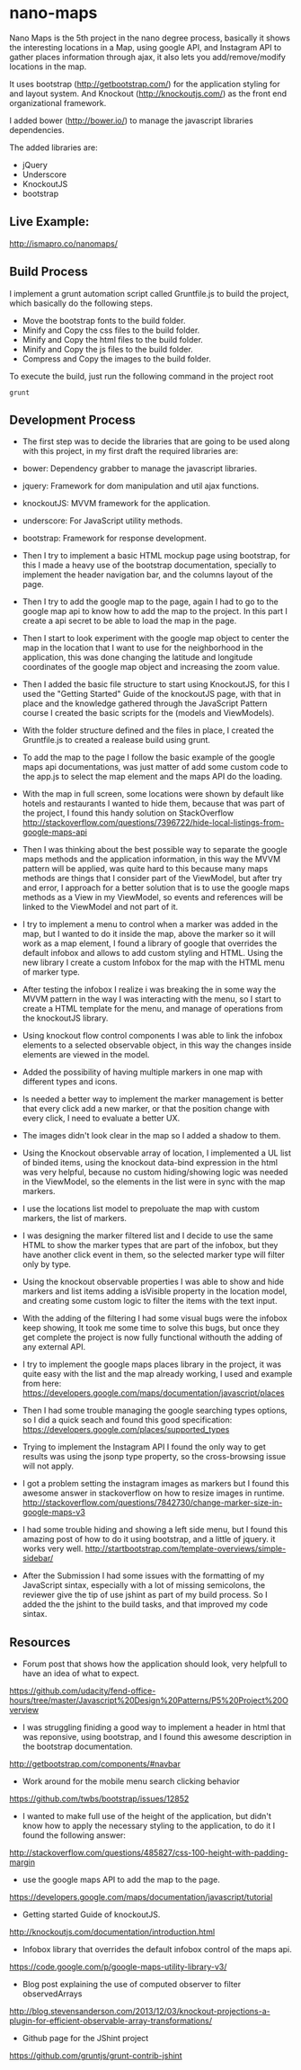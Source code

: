 # nano-maps

Nano Maps is the 5th project in the nano degree process, basically it shows the interesting locations in a Map, using google API, and Instagram API to gather places information through ajax, it also lets you add/remove/modify locations in the map. 

It uses bootstrap (http://getbootstrap.com/) for the application styling for and layout system. And Knockout (http://knockoutjs.com/) as the front end organizational framework.

I added bower (http://bower.io/) to manage the javascript libraries dependencies. 

The added libraries are: 

- jQuery
- Underscore
- KnockoutJS
- bootstrap

Live Example:
-------------------
http://ismapro.co/nanomaps/


Build Process
-------------------
I implement a grunt automation script called Gruntfile.js to build the project, which basically do the following steps.

- Move the bootstrap fonts to the build folder.
- Minify and Copy the css files to the build folder.
- Minify and Copy the html files to the build folder.
- Minify and Copy the js files to the build folder.
- Compress and Copy the images to the build folder.

To execute the build, just run the following command in the project root
```
grunt
```


Development Process 
-------------------

- The first step was to decide the libraries that are going to be used along with this project, in my first draft the required libraries are:
 - bower: Dependency grabber to manage the javascript libraries.
 - jquery: Framework for dom manipulation and util ajax functions.
 - knockoutJS: MVVM framework for the application.
 - underscore: For JavaScript utility methods.
 - bootstrap: Framework for response development.

- Then I try to implement a basic HTML mockup page using bootstrap, for this I made a heavy use of the bootstrap documentation, specially to implement the header navigation bar, and the columns layout of the page.

- Then I try to add the google map to the page, again I had to go to the google map api to know how to add the map to the project. In this part I create a api secret to be able to load the map in the page.

- Then I start to look experiment with the google map object to center the map in the location that I want to use for the neighborhood in the application, this was done changing the latitude and longitude coordinates of the google map object and increasing the zoom value.

- Then I added the basic file structure to start using KnockoutJS, for this I used the "Getting Started" Guide of the knockoutJS page, with that in place and the knowledge gathered through the JavaScript Pattern course I created the basic scripts for the (models and ViewModels).

- With the folder structure defined and the files in place, I created the Gruntfile.js to created a realease build using grunt.

- To add the map to the page I follow the basic example of the google maps api documentations, was just matter of add some custom code to the app.js to select the map element and the maps API do the loading.

- With the map in full screen, some locations were shown by default like hotels and restaurants I wanted to hide them, because that was part of the project, I found this handy solution on StackOverflow
http://stackoverflow.com/questions/7396722/hide-local-listings-from-google-maps-api

- Then I was thinking about the best possible way to separate the google maps methods and the application information, in this way the MVVM pattern will be applied, was quite hard to this because many maps methods are things that I consider part of the ViewModel, but after try and error, I approach for a better solution that is to use the google maps methods as a View in my ViewModel, so events and references will be linked to the ViewModel and not part of it.

- I try to implement a menu to control when a marker was added in the map, but I wanted to do it inside the map, above the marker so it will work as a map element, I found a library of google that overrides the default infobox and allows to add custom styling and HTML. Using the new library I create a custom Infobox for the map with the HTML menu of marker type.

- After testing the infobox I realize i was breaking the in some way the MVVM pattern in the way I was interacting with the menu, so I start to create a HTML template for the menu, and manage of operations from the knockoutJS library.

- Using knockout flow control components I was able to link the infobox elements to a selected observable object, in this way the changes inside elements are viewed in the model.

- Added the possibility of having multiple markers in one map with different types and icons.

- Is needed a better way to implement the marker management is better that every click add a new marker, or that the position change with every click, I need to evaluate a better UX.

- The images didn't look clear in the map so I added a shadow to them.

- Using the Knockout observable array of location, I implemented a UL list of binded items, using the knockout data-bind expression in the html was very helpful, because no custom hiding/showing logic was needed in the ViewModel, so the elements in the list were in sync with the map markers.

- I use the locations list model to prepoluate the map with custom markers, the list of markers.

- I was designing the marker filtered list and I decide to use the same HTML to show the marker types that are part of the infobox, but they have another click event in them, so the selected marker type will filter only by type.

- Using the knockout observable properties I was able to show and hide markers and list items adding a isVisible property in the location model, and creating some custom logic to filter the items with the text input.

- With the adding of the filtering I had some visual bugs were the infobox keep showing, It took me some time to solve this bugs, but once they get complete the project is now fully functional withouth the adding of any external API.

- I try to implement the google maps places library in the project, it was quite easy with the list and the map already working, I used and example from here:
https://developers.google.com/maps/documentation/javascript/places

- Then I had some trouble managing the google searching types options, so I did a quick seach and found this good specification:
https://developers.google.com/places/supported_types

- Trying to implement the Instagram API I found the only way to get results was using the jsonp type property, so the cross-browsing issue will not apply.

- I got a problem setting the instagram images as markers but I found this awesome answer in stackoverflow on how to resize images in runtime.
http://stackoverflow.com/questions/7842730/change-marker-size-in-google-maps-v3

- I had some trouble hiding and showing a left side menu, but I found this amazing post of how to do it using bootstrap, and a little of jquery. it works very well.
http://startbootstrap.com/template-overviews/simple-sidebar/

- After the Submission I had some issues with the formatting of my JavaScript sintax, especially with a lot of missing semicolons, the reviewer give the tip of use jshint as part of my build process. So I added the the jshint to the build tasks, and that improved my code sintax.



Resources
---------

- Forum post that shows how the application should look, very helpfull to have an idea of what to expect.

https://github.com/udacity/fend-office-hours/tree/master/Javascript%20Design%20Patterns/P5%20Project%20Overview

- I was struggling finiding a good way to implement a header in html that was reponsive, using bootstrap, and I found this awesome description in the bootstrap documentation. 

http://getbootstrap.com/components/#navbar

-  Work around for the mobile menu search clicking behavior

https://github.com/twbs/bootstrap/issues/12852

-  I wanted to make full use of the height of the application, but didn't know how to apply the necessary styling to the application, to do it I found the following answer:

http://stackoverflow.com/questions/485827/css-100-height-with-padding-margin

- use the google maps API to add the map to the page.

https://developers.google.com/maps/documentation/javascript/tutorial

- Getting started Guide of knockoutJS.

http://knockoutjs.com/documentation/introduction.html

- Infobox library that overrides the default infobox control of the maps api.

https://code.google.com/p/google-maps-utility-library-v3/

- Blog post explaining the use of computed observer to filter observedArrays

http://blog.stevensanderson.com/2013/12/03/knockout-projections-a-plugin-for-efficient-observable-array-transformations/

- Github page for the JShint project

https://github.com/gruntjs/grunt-contrib-jshint
